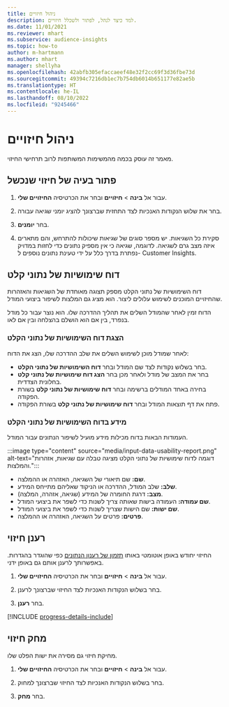 ```yaml
---
title: ניהול חיזויים
description: למד כיצד לנהל, לפתור ולשכלל חיזויים.
ms.date: 11/01/2021
ms.reviewer: mhart
ms.subservice: audience-insights
ms.topic: how-to
author: m-hartmann
ms.author: mhart
manager: shellyha
ms.openlocfilehash: 42abfb305efaccaeef48e32f2cc69f3d36fbe73d
ms.sourcegitcommit: 49394c7216db1ec7b754db6014b651177e82ae5b
ms.translationtype: HT
ms.contentlocale: he-IL
ms.lasthandoff: 08/10/2022
ms.locfileid: "9245466"
---
```

# <a name="manage-predictions"></a>ניהול חיזויים

מאמר זה עוסק בכמה מהמשימות המשותפות לרוב תרחישי החיזוי.

## <a name="troubleshoot-a-failed-prediction"></a>פתור בעיה של חיזוי שנכשל

1. עבור אל **בינה** > **חיזויים** ובחר את הכרטיסיה **החיזויים שלי**.

1. בחר את שלוש הנקודות האנכיות לצד התחזית שברצונך להציג יומני שגיאה עבורה.

1. בחר **יומנים**.

1. סקירת כל השגיאות. יש מספר סוגים של שגיאות שיכולות להתרחש, והם מתארים איזה מצב גרם לשגיאה. לדוגמה, שגיאה כי אין מספיק נתונים כדי לחזות במדויק נפתרת בדרך כלל על ידי טעינת נתונים נוספים ל- Customer Insights.

## <a name="input-data-usability-report"></a>דוח שימושיות של נתוני קלט

דוח השימושיות של נתוני הקלט מספק תצוגה מאוחדת של השגיאות והאזהרות שהחיזויים המוכנים לשימוש עלולים ליצור. הוא מציג גם המלצות לשיפור ביצועי המודל.

הדוח זמין לאחר שהמודל השלים את תהליך ההדרכה שלו. הוא נוצר עבור כל מודל בנפרד, בין אם הוא הושלם בהצלחה ובין אם לאו.

### <a name="view-the-input-data-usability-report"></a>הצגת דוח השימושיות של נתוני הקלט

לאחר שמודל מוכן לשימוש השלים את שלב ההדרכה שלו, הצג את הדוח:
- בחר בשלוש נקודות לצד שם המודל ובחר **דוח השימושיות של נתוני הקלט**.
- בחר את המצב של מודל ולאחר מכן בחר **‏‫הצג דוח שימושיות של נתוני קלט‬** בחלונית הצדדית.
- בחירה באחד המודלים ברשימה ובחר **‏‫דוח שימושיות של נתוני קלט‬** בשורת הפקודה.
- פתח את דף תוצאות המודל ובחר **‏‫דוח שימושיות של נתוני קלט‬** בשורת הפקודה.

### <a name="information-in-the-input-data-usability-report"></a>מידע בדוח השימושיות של נתוני הקלט

העמודות הבאות בדוח מכילות מידע מועיל לשיפור הנתונים עבור המודל.

:::image type="content" source="media/input-data-usability-report.png" alt-text="דוגמה לדוח שימושיות של נתוני הקלט מציגה טבלה עם שגיאות, אזהרות והמלצות.":::

- **שם:** שם תיאורי של השגיאה, האזהרה או ההמלצה.
- **שלב:** שלב המודל, ההדרכה או הניקוד שאליהם מתייחס המידע.
- **מצב:** דרגת החומרה של המידע (שגיאה, אזהרה, המלצה).
- **שם עמודה:** העמודה בישות שאותה צריך לשנות כדי לשפר את ביצועי המודל.
- **שם ישות:** שם הישות שצריך לשנות כדי לשפר את ביצועי המודל.
- **פרטים:** פרטים על השגיאה, האזהרה או ההמלצה.

## <a name="refresh-a-prediction"></a>רענן חיזוי

החיזוי יחודש באופן אוטומטי באותו [תזמון של רענון הנתונים](schedule-refresh.md) כפי שהוגדר בהגדרות. באפשרותך לרענן אותם גם באופן ידני.

1. עבור אל **בינה** > **חיזויים** ובחר את הכרטיסיה **החיזויים שלי**.

1. בחר בשלוש הנקודות האנכיות לצד החיזוי שברצונך לרענן.

1. בחר **רענן**.

[!INCLUDE [progress-details-include](includes/progress-details-pane.md)]

## <a name="delete-a-prediction"></a>מחק חיזוי

מחיקת חיזוי גם מסירה את ישות הפלט שלו.

1. עבור אל **בינה** > **חיזויים** ובחר את הכרטיסיה **החיזויים שלי**.

1. בחר בשלוש הנקודות האנכיות לצד החיזוי שברצונך למחוק.

1. בחר **מחק**.
